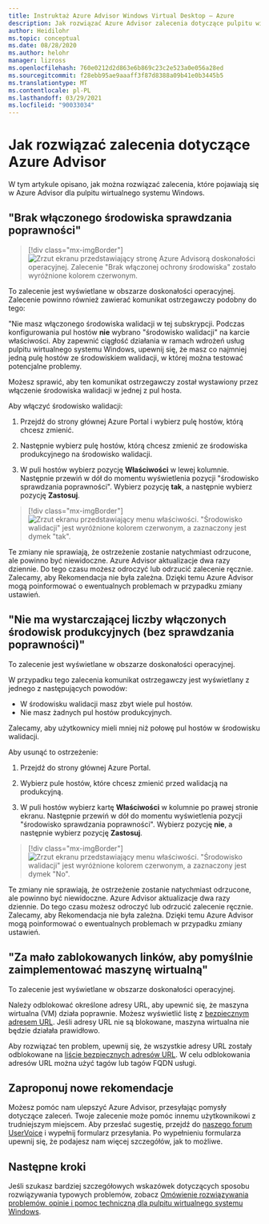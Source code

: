 ```yaml
---
title: Instruktaż Azure Advisor Windows Virtual Desktop — Azure
description: Jak rozwiązać Azure Advisor zalecenia dotyczące pulpitu wirtualnego systemu Windows.
author: Heidilohr
ms.topic: conceptual
ms.date: 08/28/2020
ms.author: helohr
manager: lizross
ms.openlocfilehash: 760e0212d2d863e6b869c23c2e523a0e056a28ed
ms.sourcegitcommit: f28ebb95ae9aaaff3f87d8388a09b41e0b3445b5
ms.translationtype: MT
ms.contentlocale: pl-PL
ms.lasthandoff: 03/29/2021
ms.locfileid: "90033034"
---
```

# <a name="how-to-resolve-azure-advisor-recommendations"></a>Jak rozwiązać zalecenia dotyczące Azure Advisor

W tym artykule opisano, jak można rozwiązać zalecenia, które pojawiają się w Azure Advisor dla pulpitu wirtualnego systemu Windows.

## <a name="no-validation-environment-enabled"></a>"Brak włączonego środowiska sprawdzania poprawności"

>[!div class="mx-imgBorder"]
>![Zrzut ekranu przedstawiający stronę Azure Advisorą doskonałości operacyjnej. Zalecenie "Brak włączonej ochrony środowiska" zostało wyróżnione kolorem czerwonym.](media/no-validation-environment.png)

To zalecenie jest wyświetlane w obszarze doskonałości operacyjnej. Zalecenie powinno również zawierać komunikat ostrzegawczy podobny do tego:

"Nie masz włączonego środowiska walidacji w tej subskrypcji. Podczas konfigurowania pul hostów **nie** wybrano "środowisko walidacji" na karcie właściwości. Aby zapewnić ciągłość działania w ramach wdrożeń usług pulpitu wirtualnego systemu Windows, upewnij się, że masz co najmniej jedną pulę hostów ze środowiskiem walidacji, w której można testować potencjalne problemy.

Możesz sprawić, aby ten komunikat ostrzegawczy został wystawiony przez włączenie środowiska walidacji w jednej z pul hosta.

Aby włączyć środowisko walidacji:

1. Przejdź do strony głównej Azure Portal i wybierz pulę hostów, którą chcesz zmienić.

2. Następnie wybierz pulę hostów, którą chcesz zmienić ze środowiska produkcyjnego na środowisko walidacji.

3. W puli hostów wybierz pozycję **Właściwości** w lewej kolumnie. Następnie przewiń w dół do momentu wyświetlenia pozycji "środowisko sprawdzania poprawności". Wybierz pozycję **tak**, a następnie wybierz pozycję **Zastosuj**.

>[!div class="mx-imgBorder"]
>![Zrzut ekranu przedstawiający menu właściwości. "Środowisko walidacji" jest wyróżnione kolorem czerwonym, a zaznaczony jest dymek "tak".](media/validation-yes.png)

Te zmiany nie sprawiają, że ostrzeżenie zostanie natychmiast odrzucone, ale powinno być niewidoczne. Azure Advisor aktualizacje dwa razy dziennie. Do tego czasu możesz odroczyć lub odrzucić zalecenie ręcznie. Zalecamy, aby Rekomendacja nie była zależna. Dzięki temu Azure Advisor mogą poinformować o ewentualnych problemach w przypadku zmiany ustawień.

## <a name="not-enough-production-non-validation-environments-enabled"></a>"Nie ma wystarczającej liczby włączonych środowisk produkcyjnych (bez sprawdzania poprawności)"

To zalecenie jest wyświetlane w obszarze doskonałości operacyjnej.

W przypadku tego zalecenia komunikat ostrzegawczy jest wyświetlany z jednego z następujących powodów:

- W środowisku walidacji masz zbyt wiele pul hostów.
- Nie masz żadnych pul hostów produkcyjnych.

Zalecamy, aby użytkownicy mieli mniej niż połowę pul hostów w środowisku walidacji.

Aby usunąć to ostrzeżenie:

1. Przejdź do strony głównej Azure Portal.

2. Wybierz pule hostów, które chcesz zmienić przed walidacją na produkcyjną.

3. W puli hostów wybierz kartę **Właściwości** w kolumnie po prawej stronie ekranu. Następnie przewiń w dół do momentu wyświetlenia pozycji "środowisko sprawdzania poprawności". Wybierz pozycję **nie**, a następnie wybierz pozycję **Zastosuj**.

>[!div class="mx-imgBorder"]
>![Zrzut ekranu przedstawiający menu właściwości. "Środowisko walidacji" jest wyróżnione kolorem czerwonym, a zaznaczony jest dymek "No".](media/validation-no.png)

Te zmiany nie sprawiają, że ostrzeżenie zostanie natychmiast odrzucone, ale powinno być niewidoczne. Azure Advisor aktualizacje dwa razy dziennie. Do tego czasu możesz odroczyć lub odrzucić zalecenie ręcznie. Zalecamy, aby Rekomendacja nie była zależna. Dzięki temu Azure Advisor mogą poinformować o ewentualnych problemach w przypadku zmiany ustawień.

## <a name="not-enough-links-are-unblocked-to-successfully-implement-your-vm"></a>"Za mało zablokowanych linków, aby pomyślnie zaimplementować maszynę wirtualną"

To zalecenie jest wyświetlane w obszarze doskonałości operacyjnej.

Należy odblokować określone adresy URL, aby upewnić się, że maszyna wirtualna (VM) działa poprawnie. Możesz wyświetlić listę z [bezpiecznym adresem URL](safe-url-list.md). Jeśli adresy URL nie są blokowane, maszyna wirtualna nie będzie działała prawidłowo.

Aby rozwiązać ten problem, upewnij się, że wszystkie adresy URL zostały odblokowane na [liście bezpiecznych adresów URL](safe-url-list.md). W celu odblokowania adresów URL można użyć tagów lub tagów FQDN usługi.

## <a name="propose-new-recommendations"></a>Zaproponuj nowe rekomendacje

Możesz pomóc nam ulepszyć Azure Advisor, przesyłając pomysły dotyczące zaleceń. Twoje zalecenie może pomóc innemu użytkownikowi z trudniejszym miejscem. Aby przesłać sugestię, przejdź do [naszego forum UserVoice](https://windowsvirtualdesktop.uservoice.com/forums/930847-azure-advisor-recommendations) i wypełnij formularz przesyłania. Po wypełnieniu formularza upewnij się, że podajesz nam więcej szczegółów, jak to możliwe.

## <a name="next-steps"></a>Następne kroki

Jeśli szukasz bardziej szczegółowych wskazówek dotyczących sposobu rozwiązywania typowych problemów, zobacz [Omówienie rozwiązywania problemów, opinie i pomoc techniczną dla pulpitu wirtualnego systemu Windows](troubleshoot-set-up-overview.md).
